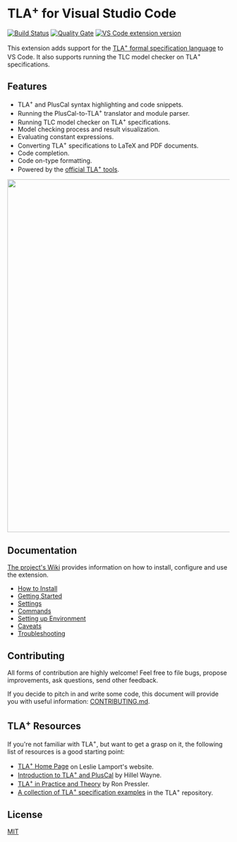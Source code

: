 # TLA<sup>+</sup> for Visual Studio Code

[![Build Status](https://img.shields.io/github/workflow/status/alygin/vscode-tlaplus/CI/master?style=flat-square)](https://github.com/alygin/vscode-tlaplus/actions?query=workflow%3ACI) [![Quality Gate](https://img.shields.io/sonar/quality_gate/alygin_vscode-tlaplus?server=https%3A%2F%2Fsonarcloud.io&style=flat-square)](https://sonarcloud.io/dashboard?id=alygin_vscode-tlaplus) [![VS Code extension version](https://img.shields.io/visual-studio-marketplace/v/alygin.vscode-tlaplus?color=blue&label=Visual%20Studio%20Marketplace&style=flat-square)](https://marketplace.visualstudio.com/items?itemName=alygin.vscode-tlaplus)

This extension adds support for the [TLA<sup>+</sup> formal specification language](http://research.microsoft.com/en-us/um/people/lamport/tla/tla.html) to VS Code. It also supports running the TLC model checker on TLA<sup>+</sup> specifications.

## Features

- TLA<sup>+</sup> and PlusCal syntax highlighting and code snippets.
- Running the PlusCal-to-TLA<sup>+</sup> translator and module parser.
- Running TLC model checker on TLA<sup>+</sup> specifications.
- Model checking process and result visualization.
- Evaluating constant expressions.
- Converting TLA<sup>+</sup> specifications to LaTeX and PDF documents.
- Code completion.
- Code on-type formatting.
- Powered by the [official TLA<sup>+</sup> tools](https://github.com/tlaplus/tlaplus).

<img src="https://raw.githubusercontent.com/alygin/vscode-tlaplus/master/resources/images/screencast.gif" width="800" height="auto">

## Documentation

[The project's Wiki](https://github.com/alygin/vscode-tlaplus/wiki) provides information on how to install, configure and use the extension.

* [How to Install](https://github.com/alygin/vscode-tlaplus/wiki/How-to-Install)
* [Getting Started](https://github.com/alygin/vscode-tlaplus/wiki/Getting-Started)
* [Settings](https://github.com/alygin/vscode-tlaplus/wiki/Settings)
* [Commands](https://github.com/alygin/vscode-tlaplus/wiki/Commands)
* [Setting up Environment](https://github.com/alygin/vscode-tlaplus/wiki/Setting-up-Environment)
* [Caveats](https://github.com/alygin/vscode-tlaplus/wiki/Caveats)
* [Troubleshooting](https://github.com/alygin/vscode-tlaplus/wiki/Troubleshooting)

## Contributing

All forms of contribution are highly welcome! Feel free to file bugs, propose improvements, ask questions, send other feedback.

If you decide to pitch in and write some code, this document will provide you with useful information: [CONTRIBUTING.md](CONTRIBUTING.md).

## TLA<sup>+</sup> Resources

If you're not familiar with TLA<sup>+</sup>, but want to get a grasp on it, the following list of resources is a good starting point:

* [TLA<sup>+</sup> Home Page](http://research.microsoft.com/en-us/um/people/lamport/tla/tla.html) on Leslie Lamport's website.
* [Introduction to TLA<sup>+</sup> and PlusCal](https://learntla.com) by Hillel Wayne.
* [TLA<sup>+</sup> in Practice and Theory](https://pron.github.io/posts/tlaplus_part1) by Ron Pressler.
* [A collection of TLA<sup>+</sup> specification examples](https://github.com/tlaplus/Examples) in the TLA<sup>+</sup> repository.

## License

[MIT](LICENSE)
